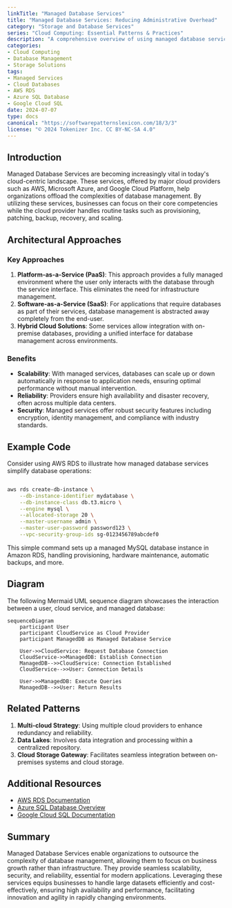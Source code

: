 ```yaml
---
linkTitle: "Managed Database Services"
title: "Managed Database Services: Reducing Administrative Overhead"
category: "Storage and Database Services"
series: "Cloud Computing: Essential Patterns & Practices"
description: "A comprehensive overview of using managed database services in cloud environments to streamline operations and reduce administrative burdens."
categories:
- Cloud Computing
- Database Management
- Storage Solutions
tags:
- Managed Services
- Cloud Databases
- AWS RDS
- Azure SQL Database
- Google Cloud SQL
date: 2024-07-07
type: docs
canonical: "https://softwarepatternslexicon.com/18/3/3"
license: "© 2024 Tokenizer Inc. CC BY-NC-SA 4.0"
---
```


## Introduction

Managed Database Services are becoming increasingly vital in today's cloud-centric landscape. These services, offered by major cloud providers such as AWS, Microsoft Azure, and Google Cloud Platform, help organizations offload the complexities of database management. By utilizing these services, businesses can focus on their core competencies while the cloud provider handles routine tasks such as provisioning, patching, backup, recovery, and scaling. 

## Architectural Approaches

### Key Approaches
1. **Platform-as-a-Service (PaaS)**: This approach provides a fully managed environment where the user only interacts with the database through the service interface. This eliminates the need for infrastructure management.
2. **Software-as-a-Service (SaaS)**: For applications that require databases as part of their services, database management is abstracted away completely from the end-user.
3. **Hybrid Cloud Solutions**: Some services allow integration with on-premise databases, providing a unified interface for database management across environments.

### Benefits
- **Scalability**: With managed services, databases can scale up or down automatically in response to application needs, ensuring optimal performance without manual intervention.
- **Reliability**: Providers ensure high availability and disaster recovery, often across multiple data centers.
- **Security**: Managed services offer robust security features including encryption, identity management, and compliance with industry standards.

## Example Code

Consider using AWS RDS to illustrate how managed database services simplify database operations:

```bash

aws rds create-db-instance \
    --db-instance-identifier mydatabase \
    --db-instance-class db.t3.micro \
    --engine mysql \
    --allocated-storage 20 \
    --master-username admin \
    --master-user-password password123 \
    --vpc-security-group-ids sg-0123456789abcdef0
```

This simple command sets up a managed MySQL database instance in Amazon RDS, handling provisioning, hardware maintenance, automatic backups, and more.

## Diagram

The following Mermaid UML sequence diagram showcases the interaction between a user, cloud service, and managed database:

```mermaid
sequenceDiagram
    participant User
    participant CloudService as Cloud Provider
    participant ManagedDB as Managed Database Service

    User->>CloudService: Request Database Connection
    CloudService->>ManagedDB: Establish Connection
    ManagedDB-->>CloudService: Connection Established
    CloudService-->>User: Connection Details

    User->>ManagedDB: Execute Queries
    ManagedDB-->>User: Return Results
```

## Related Patterns

1. **Multi-cloud Strategy**: Using multiple cloud providers to enhance redundancy and reliability. 
2. **Data Lakes**: Involves data integration and processing within a centralized repository.
3. **Cloud Storage Gateway**: Facilitates seamless integration between on-premises systems and cloud storage.

## Additional Resources

- [AWS RDS Documentation](https://docs.aws.amazon.com/rds/)
- [Azure SQL Database Overview](https://docs.microsoft.com/en-us/azure/azure-sql/)
- [Google Cloud SQL Documentation](https://cloud.google.com/sql/docs/)

## Summary

Managed Database Services enable organizations to outsource the complexity of database management, allowing them to focus on business growth rather than infrastructure. They provide seamless scalability, security, and reliability, essential for modern applications. Leveraging these services equips businesses to handle large datasets efficiently and cost-effectively, ensuring high availability and performance, facilitating innovation and agility in rapidly changing environments.
